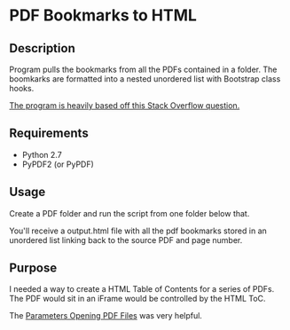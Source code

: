 # PDF Bookmarks to HTML

## Description
Program pulls the bookmarks from all the PDFs contained in a folder.  The boomkarks are formatted into a nested unordered list with Bootstrap class hooks.

[The program is heavily based off this Stack Overflow question.](http://stackoverflow.com/questions/7602639/pypdf-merge-and-write-issue)

## Requirements
* Python 2.7
* PyPDF2 (or PyPDF)

## Usage
Create a PDF folder and run the script from one folder below that.

You'll receive a output.html file with all the pdf bookmarks stored in an unordered list linking back to the source PDF and page number.

## Purpose
I needed a way to create a HTML Table of Contents for a series of PDFs.
The PDF would sit in an iFrame would be controlled by the HTML ToC.

The [Parameters Opening PDF Files](http://www.adobe.com/content/dam/Adobe/en/devnet/acrobat/pdfs/pdf_open_parameters.pdf) was very helpful.



